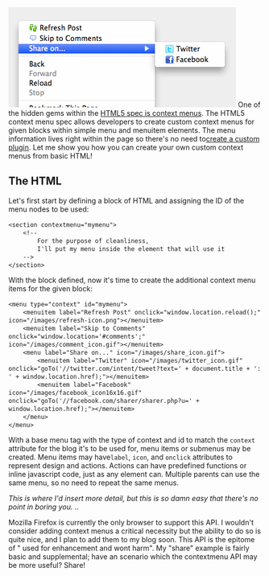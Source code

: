 ![Firefox Context Menu][1]
One of the hidden gems within the [HTML5 spec is context menus][2]. The HTML5
context menu spec allows developers to create custom context menus for given 
blocks within simple menu and menuitem elements. The menu information lives 
right within the page so there's no need to[create a custom plugin][3]. Let me
show you how you can create your own custom context menus from basic HTML!

## The HTML

Let's first start by defining a block of HTML and assigning the ID of the menu
nodes to be used:

    <section contextmenu="mymenu">
    	<!-- 
    		For the purpose of cleanliness, 
    		I'll put my menu inside the element that will use it 
    	-->
    </section>
    

With the block defined, now it's time to create the additional context menu
items for the given block:

    <menu type="context" id="mymenu">
    	<menuitem label="Refresh Post" onclick="window.location.reload();" icon="/images/refresh-icon.png"></menuitem>
    	<menuitem label="Skip to Comments" onclick="window.location='#comments';" icon="/images/comment_icon.gif"></menuitem>
    	<menu label="Share on..." icon="/images/share_icon.gif">
    		<menuitem label="Twitter" icon="/images/twitter_icon.gif" onclick="goTo('//twitter.com/intent/tweet?text=' + document.title + ':  ' + window.location.href);"></menuitem>
    		<menuitem label="Facebook" icon="/images/facebook_icon16x16.gif" onclick="goTo('//facebook.com/sharer/sharer.php?u=' + window.location.href);"></menuitem>
    	</menu>
    </menu>
    

With a base menu tag with the type of context and id to match the `context`
attribute for the blog it's to be used for, menu items or submenus may be 
created. Menu items may have`label`, `icon`, and `onclick` attributes to
represent design and actions. Actions can have predefined functions or inline 
javascript code, just as any element can. Multiple parents can use the same menu,
so no need to repeat the same menus.

*This is where I'd insert more detail, but this is so damn easy that there's no
point in boring you.
..*

Mozilla Firefox is currently the only browser to support this API. I wouldn't
consider adding context menus a critical necessity but the ability to do so is 
quite nice, and I plan to add them to my blog soon. This API is the epitome of "
used for enhancement and wont harm". My "share" example is fairly basic and 
supplemental; have an scenario which the contextmenu API may be more useful? 
Share!

 [1]: img/firefox-contextmenu.png

 [2]: http://www.whatwg.org/specs/web-apps/current-work/multipage/interactive-elements.html#context-menus
 [3]: http://davidwalsh.name/firefox-toolbar